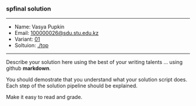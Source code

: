 ### spfinal solution

***
* Name: Vasya Pupkin
* Email: 100000026@sdu.stu.edu.kz
* Variant: [01](../variants/variant01.md)
* Soltuion: [./top](./top)
***

Describe your solution here using the best of your writing talents ... using github **markdown**.

You should demostrate that you understand what your solution script does. Each step of the solution pipeline should be explained.

Make it easy to read and grade.

